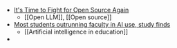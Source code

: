 - [It's Time to Fight for Open Source Again](https://danieljeffries.substack.com/p/its-time-to-fight-for-open-source)
	- [[Open LLM]], [[Open source]]
- [Most students outrunning faculty in AI use, study finds](https://www.insidehighered.com/news/tech-innovation/artificial-intelligence/2023/10/31/most-students-outrunning-faculty-ai-use?mc_cid=7afe5e937b&mc_eid=6731fd9c03)
	- [[Artificial intelligence in education]]
-